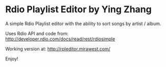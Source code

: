Rdio Playlist Editor by Ying Zhang
=========

A simple Rdio Playlist editor with the ability to sort songs by artist / album.

Uses Rdio API and code from:
http://developer.rdio.com/docs/read/rest/rdiosimple

Working version at:
http://rpleditor.mirawest.com/

Enjoy!
